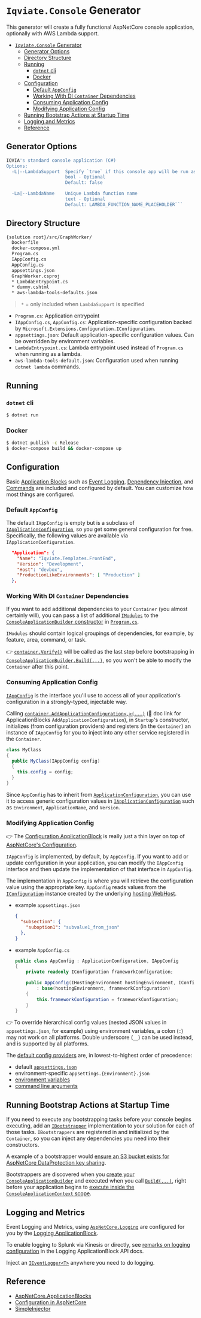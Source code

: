 # `Iqviate.Console` Generator

This generator will create a fully functional AspNetCore console application, optionally with AWS Lambda support.

- [`Iqviate.Console` Generator](#iqviateconsole-generator)
  - [Generator Options](#generator-options)
  - [Directory Structure](#directory-structure)
  - [Running](#running)
    - [`dotnet` cli](#dotnet-cli)
    - [Docker](#docker)
  - [Configuration](#configuration)
    - [Default `AppConfig`](#default-appconfig)
    - [Working With DI `Container` Dependencies](#working-with-di-container-dependencies)
    - [Consuming Application Config](#consuming-application-config)
    - [Modifying Application Config](#modifying-application-config)
  - [Running Bootstrap Actions at Startup Time](#running-bootstrap-actions-at-startup-time)
  - [Logging and Metrics](#logging-and-metrics)
  - [Reference](#reference)

## Generator Options

```bash
IQVIA's standard console application (C#)
Options:
  -L|--LambdaSupport  Specify `true` if this console app will be run as a Lambda function.
                      bool - Optional
                      Default: false

  -La|--LambdaName    Unique Lambda function name
                      text - Optional
                      Default: LAMBDA_FUNCTION_NAME_PLACEHOLDER```
```

## Directory Structure

```bash
{solution root}/src/GraphWorker/
  Dockerfile
  docker-compose.yml
  Program.cs
  IAppConfig.cs
  AppConfig.cs
  appsettings.json
  GraphWorker.csproj
  * LambdaEntrypoint.cs
  * dummy.cshtml
  * aws-lambda-tools-defaults.json
```

> `*` = only included when `LambdaSupport` is specified

- `Program.cs`: Application entrypoint
- `IAppConfig.cs`, `AppConfig.cs`: Application-specific configuration backed by `Microsoft.Extensions.Configuration.IConfiguration`.
- `appsettings.json`: Default application-specific configuration values. Can be overridden by environment variables.
- `LambdaEntrypoint.cs`: Lambda entrypoint used instead of `Program.cs` when running as a lambda.
- `aws-lambda-tools-default.json`: Configuration used when running `dotnet lambda` commands.

## Running

### `dotnet` cli

```bash
$ dotnet run
```

### Docker

```bash
$ dotnet publish -c Release
$ docker-compose build && docker-compose up
```

## Configuration

Basic [Application Blocks](http://applicationblocks.apidocs.iqvia.io/api/) such as [Event Logging](https://gitlab.ims.io/tools/AspNetCore.Logging#event-logging), [Dependency Injection](http://applicationblocks.apidocs.iqvia.io/api/AspNetCore.ApplicationBlocks.Console/ConsoleApplicationContext/C153E8D9.html), and [Commands](https://gitlab.ims.io/tools/AspNetCore.Patterns#patterns-library) are included and configured by default. You can customize how most things are configured.

### Default `AppConfig`

The default `IAppConfig` is empty but is a subclass of [`IApplicationConfiguration`](http://applicationblocks.apidocs.iqvia.io/api/AspNetCore.ApplicationBlocks.Configuration/IApplicationConfiguration/), so you get some general configuration for free.
Specifically, the following values are available via `IApplicationConfiguration`.

```json
  "Application": {
    "Name": "Iqviate.Templates.FrontEnd",
    "Version": "Development",
    "Host": "devbox",
    "ProductionLikeEnvironments": [ "Production" ]
  },
```

### Working With DI `Container` Dependencies

If you want to add additional dependencies to your `Container` (you almost certainly will), you can pass a list of additional [`IModules`](https://gitlab.ims.io/tools/AspNetCore.Patterns/blob/master/src/AspNetCore.Patterns.SimpleInjector/IModule.cs) to the [`ConsoleApplicationBuilder` constructor](http://applicationblocks.apidocs.iqvia.io/api/AspNetCore.ApplicationBlocks.Console/ConsoleApplicationBuilder/9EA3675E.html) in [`Program.cs`](https://gitlab.ims.io/tools/Iqviate.Templates/blob/master/src/console/Program.cs#L13).

`IModules` should contain logical groupings of dependencies, for example, by feature, area, command, or task.

:point_right: [`container.Verify()`](http://simpleinjector.readthedocs.io/en/latest/diagnostics.html#how-to-view-diagnostic-results) will be called as the last step before bootstrapping in [`ConsoleApplicationBuilder.Build(...)`](https://gitlab.ims.io/tools/AspNetCore.ApplicationBlocks/blob/master/src/AspNetCore.ApplicationBlocks.Console/ConsoleApplicationBuilder.cs#L183), so you won't be able to modify the `Container` after this point.

### Consuming Application Config

[`IAppConfig`](https://gitlab.ims.io/tools/Iqviate.Templates/blob/master/src/frontend/IAppConfig.cs) is the interface you'll use to access all of your application's configuration in a strongly-typed, injectable way.

Calling [`container.AddApplicationConfiguration<,>(...)`](https://gitlab.ims.io/tools/Iqviate.Templates/blob/master/src/frontend/Startup.cs#L30) (:construction: doc link for ApplicationBlocks `AddApplicationConfiguration`), in `Startup`'s constructor, initializes (from configuration providers) and registers (in the `Container`) an instance of `IAppConfig` for you to inject into any other service registered in the `Container`.

```csharp
class MyClass
{
  public MyClass(IAppConfig config)
  {
    this.config = config;
  }
}
```

Since `AppConfig` has to inherit from [`ApplicationConfiguration`](http://applicationblocks.apidocs.iqvia.io/api/AspNetCore.ApplicationBlocks.Configuration/ApplicationConfiguration/), you can use it to access generic configuration values in [`IApplicationConfiguration`](http://applicationblocks.apidocs.iqvia.io/api/AspNetCore.ApplicationBlocks.Configuration/IApplicationConfiguration/) such as `Environment`, `ApplicationName`, and `Version`.

### Modifying Application Config

:point_right: The [Configuration ApplicationBlock](http://applicationblocks.apidocs.iqvia.io/api/AspNetCore.ApplicationBlocks.Configuration/ConfigurationExtensions/) is really just a thin layer on top of [AspNetCore's Configuration](https://docs.microsoft.com/en-us/aspnet/core/fundamentals/configuration/?view=aspnetcore-2.1&tabs=basicconfiguration).

`IAppConfig` is implemented, by default, by `AppConfig`. If you want to add or update configuration in your application, you can modify the `IAppConfig` interface and then update the implementation of that interface in `AppConfig`.

The implementation in `AppConfig` is where you will retrieve the configuration value using the appropriate key. `AppConfig` reads values from the [`IConfiguration`](https://docs.microsoft.com/en-us/aspnet/core/fundamentals/configuration/?view=aspnetcore-2.1&tabs=basicconfiguration) instance created by the underlying [hosting WebHost](https://github.com/aspnet/MetaPackages/blob/release/2.0/src/Microsoft.AspNetCore/WebHost.cs#L152).

- example `appsettings.json`

    ```json
    {
      "subsection": {
        "suboption1": "subvalue1_from_json"
      },
    }
    ```
- example `AppConfig.cs`

    ```csharp
    public class AppConfig : ApplicationConfiguration, IAppConfig
    {
        private readonly IConfiguration frameworkConfiguration;

        public AppConfig(IHostingEnvironment hostingEnvironment, IConfiguration frameworkConfiguration)
            : base(hostingEnvironment, frameworkConfiguration)
        {
            this.frameworkConfiguration = frameworkConfiguration;
        }
    }
    ```

:point_right: To override hierarchical config values (nested JSON values in `appsettings.json`, for example) using environment variables, a colon (`:`) may not work on all platforms. Double underscore (`__`) can be used instead, and is supported by all platforms.

The [default config providers](https://github.com/aspnet/MetaPackages/blob/release/2.0/src/Microsoft.AspNetCore/WebHost.cs#L157) are, in lowest-to-highest order of precedence:

- default [`appsettings.json`](https://docs.microsoft.com/en-us/aspnet/core/fundamentals/configuration/?view=aspnetcore-2.1&tabs=basicconfiguration#json-configuration)
- environment-specific `appsettings.{Environment}.json`
- [environment variables](https://docs.microsoft.com/en-us/aspnet/core/fundamentals/configuration/?view=aspnetcore-2.1&tabs=basicconfiguration#configuration-by-environment)
- [command line arguments](https://docs.microsoft.com/en-us/aspnet/core/fundamentals/configuration/?view=aspnetcore-2.1&tabs=basicconfiguration#commandline-configuration-provider)

## Running Bootstrap Actions at Startup Time

If you need to execute any bootstrapping tasks before your console begins executing, add an [`IBootstrapper`](http://applicationblocks.apidocs.iqvia.io/api/AspNetCore.ApplicationBlocks.Bootstrapping/IBootstrapper/) implementation to your solution for each of those tasks. `IBootstrappers` are registered in and initialized by the `Container`, so you can inject any dependencies you need into their constructors.

A example of a bootstrapper would [ensure an S3 bucket exists for AspNetCore DataProtection key sharing](https://gitlab.ims.io/channels/TheChunnel/blob/master/src/TheChunnel.FrontEnd/Bootstrappers/EnsureS3KeySynkBucket.cs).

Bootstrappers are discovered when you [create your `ConsoleApplicationBuilder`](https://gitlab.ims.io/tools/Iqviate.Templates/blob/master/src/console/Program.cs#L10) and executed when you call [`Build(...)`](https://gitlab.ims.io/tools/Iqviate.Templates/blob/master/src/console/Program.cs#L17), right before your application begins to [execute inside the `ConsoleApplicationContext` scope](https://gitlab.ims.io/tools/Iqviate.Templates/blob/master/src/console/Program.cs#L21).

## Logging and Metrics

Event Logging and Metrics, using [`AspNetCore.Logging`](https://gitlab.ims.io/tools/AspNetCore.Logging#event-logging) are configured for you by the [Logging ApplicationBlock](http://applicationblocks.apidocs.iqvia.io/api/AspNetCore.ApplicationBlocks.Logging/LoggingExtensions/).

To enable logging to Splunk via Kinesis or directly, see [remarks on logging configuration](http://applicationblocks.apidocs.iqvia.io/api/AspNetCore.ApplicationBlocks.Logging/LoggingExtensions/D4F78B79.html#Examples) in the Logging ApplicationBlock API docs.

Inject an [`IEventLogger<T>`](http://logging.apidocs.iqvia.io/api/AspNetCore.Logging/IEventLogger/) anywhere you need to do logging.

## Reference

- [AspNetCore.ApplicationBlocks](https://gitlab.ims.io/tools/AspNetCore.ApplicationBlocks)
- [Configuration in AspNetCore](https://docs.microsoft.com/en-us/aspnet/core/fundamentals/configuration/?view=aspnetcore-2.1&tabs=basicconfiguration)
- [SimpleInjector](http://simpleinjector.readthedocs.io/en/latest/index.html)